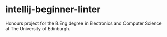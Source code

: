 # intellij-beginner-linter

Honours project for the B.Eng degree in Electronics and Computer Science at The University of Edinburgh.
